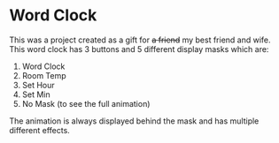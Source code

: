 # Word Clock
This was a project created as a gift for ~~a friend~~ my best friend and wife. This word clock has 3 buttons and 5 different display masks which are:

1. Word Clock
2. Room Temp
3. Set Hour
4. Set Min
5. No Mask (to see the full animation)


The animation is always displayed behind the mask and has multiple different effects.
